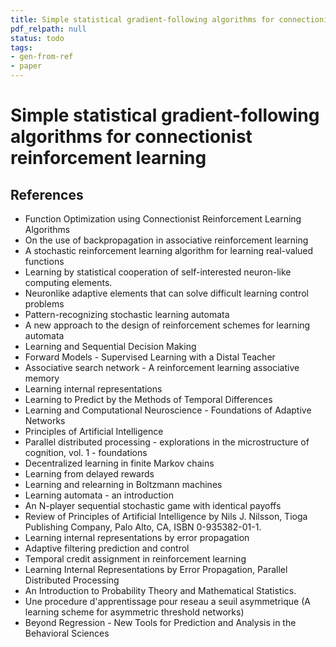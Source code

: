 ```yaml
---
title: Simple statistical gradient-following algorithms for connectionist reinforcement learning
pdf_relpath: null
status: todo
tags:
- gen-from-ref
- paper
---
```


# Simple statistical gradient-following algorithms for connectionist reinforcement learning

## References

- Function Optimization using Connectionist Reinforcement Learning Algorithms
- On the use of backpropagation in associative reinforcement learning
- A stochastic reinforcement learning algorithm for learning real-valued functions
- Learning by statistical cooperation of self-interested neuron-like computing elements.
- Neuronlike adaptive elements that can solve difficult learning control problems
- Pattern-recognizing stochastic learning automata
- A new approach to the design of reinforcement schemes for learning automata
- Learning and Sequential Decision Making
- Forward Models - Supervised Learning with a Distal Teacher
- Associative search network - A reinforcement learning associative memory
- Learning internal representations
- Learning to Predict by the Methods of Temporal Differences
- Learning and Computational Neuroscience - Foundations of Adaptive Networks
- Principles of Artificial Intelligence
- Parallel distributed processing - explorations in the microstructure of cognition, vol. 1 - foundations
- Decentralized learning in finite Markov chains
- Learning from delayed rewards
- Learning and relearning in Boltzmann machines
- Learning automata - an introduction
- An N-player sequential stochastic game with identical payoffs
- Review of Principles of Artificial Intelligence by Nils J. Nilsson, Tioga Publishing Company, Palo Alto, CA, ISBN 0-935382-01-1.
- Learning internal representations by error propagation
- Adaptive filtering prediction and control
- Temporal credit assignment in reinforcement learning
- Learning Internal Representations by Error Propagation, Parallel Distributed Processing
- An Introduction to Probability Theory and Mathematical Statistics.
- Une procedure d'apprentissage pour reseau a seuil asymmetrique (A learning scheme for asymmetric threshold networks)
- Beyond Regression - New Tools for Prediction and Analysis in the Behavioral Sciences
